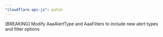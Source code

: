 ```yaml
---
"cloudflare-api-js": patch
---
```


[BREAKING] Modify AaaAlertType and AaaFilters to include new alert types and filter options